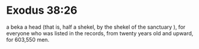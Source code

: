 # Exodus 38:26

a beka a head (that is, half a shekel, by the shekel of the sanctuary ), for everyone who was listed in the records, from twenty years old and upward, for 603,550 men.
